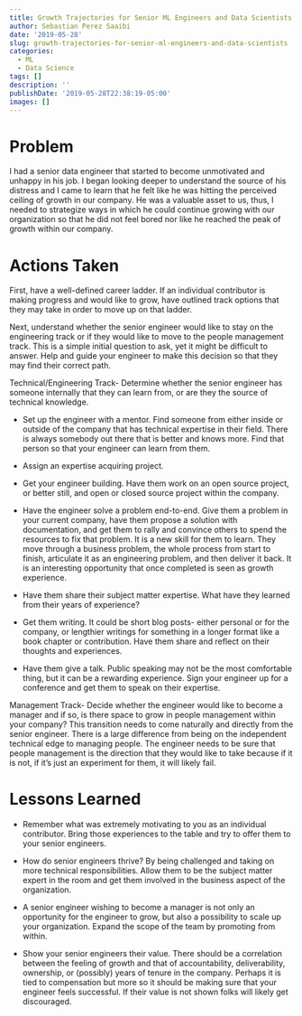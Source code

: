 ```yaml
---
title: Growth Trajectories for Senior ML Engineers and Data Scientists
author: Sebastian Perez Saaibi
date: '2019-05-28'
slug: growth-trajectories-for-senior-ml-engineers-and-data-scientists
categories:
  - ML
  - Data Science
tags: []
description: ''
publishDate: '2019-05-28T22:38:19-05:00'
images: []
---
```


# Problem


I had a senior data engineer that started to become unmotivated and unhappy in his job. I began looking deeper to understand the source of his distress and I came to learn that he felt like he was hitting the perceived ceiling of growth in our company. He was a valuable asset to us, thus, I needed to strategize ways in which he could continue growing with our organization so that he did not feel bored nor like he reached the peak of growth within our company.

# Actions Taken

First, have a well-defined career ladder. If an individual contributor is making progress and would like to grow, have outlined track options that they may take in order to move up on that ladder.

Next, understand whether the senior engineer would like to stay on the engineering track or if they would like to move to the people management track. This is a simple initial question to ask, yet it might be difficult to answer. Help and guide your engineer to make this decision so that they may find their correct path.

Technical/Engineering Track- Determine whether the senior engineer has someone internally that they can learn from, or are they the source of technical knowledge.

- Set up the engineer with a mentor. Find someone from either inside or outside of the company that has technical expertise in their field. There is always somebody out there that is better and knows more. Find that person so that your engineer can learn from them.

- Assign an expertise acquiring project.

- Get your engineer building. Have them work on an open source project, or better still, and open or closed source project within the company.

- Have the engineer solve a problem end-to-end. Give them a problem in your current company, have them propose a solution with documentation, and get them to rally and convince others to spend the resources to fix that problem. It is a new skill for them to learn. They move through a business problem, the whole process from start to finish, articulate it as an engineering problem, and then deliver it back. It is an interesting opportunity that once completed is seen as growth experience.

- Have them share their subject matter expertise. What have they learned from their years of experience?

- Get them writing. It could be short blog posts- either personal or for the company, or lengthier writings for something in a longer format like a book chapter or contribution. Have them share and reflect on their thoughts and experiences.

- Have them give a talk. Public speaking may not be the most comfortable thing, but it can be a rewarding experience. Sign your engineer up for a conference and get them to speak on their expertise.

Management Track- Decide whether the engineer would like to become a manager and if so, is there space to grow in people management within your company? This transition needs to come naturally and directly from the senior engineer. There is a large difference from being on the independent technical edge to managing people. The engineer needs to be sure that people management is the direction that they would like to take because if it is not, if it’s just an experiment for them, it will likely fail.

# Lessons Learned

- Remember what was extremely motivating to you as an individual contributor. Bring those experiences to the table and try to offer them to your senior engineers.

- How do senior engineers thrive? By being challenged and taking on more technical responsibilities. Allow them to be the subject matter expert in the room and get them involved in the business aspect of the organization.

- A senior engineer wishing to become a manager is not only an opportunity for the engineer to grow, but also a possibility to scale up your organization. Expand the scope of the team by promoting from within.

- Show your senior engineers their value. There should be a correlation between the feeling of growth and that of accountability, deliverability, ownership, or (possibly) years of tenure in the company. Perhaps it is tied to compensation but more so it should be making sure that your engineer feels successful. If their value is not shown folks will likely get discouraged.